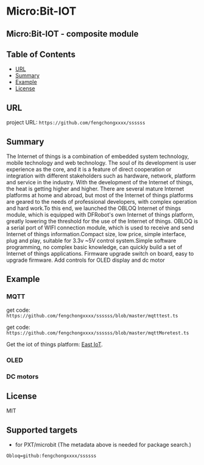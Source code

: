 # Micro:Bit-IOT

Micro:Bit-IOT - composite module 
---------------------------------------------------------

## Table of Contents

* [URL](#url)
* [Summary](#summary)
* [Example](#example)
* [License](#license)

## URL
project URL: ```https://github.com/fengchongxxxx/ssssss```

## Summary
The Internet of things is a combination of embedded system technology, mobile technology and web technology. The soul of its development is user experience as the core, and it is a feature of direct cooperation or integration with different stakeholders such as hardware, network, platform and service in the industry.
With the development of the Internet of things, the heat is getting higher and higher. There are several mature Internet platforms at home and abroad, but most of the Internet of things platforms are geared to the needs of professional developers, with complex operation and hard work.To this end, we launched the OBLOQ Internet of things module, which is equipped with DFRobot's own Internet of things platform, greatly lowering the threshold for the use of the Internet of things.
OBLOQ is a serial port of WIFI connection module, which is used to receive and send Internet of things information.Compact size, low price, simple interface, plug and play, suitable for 3.3v ~5V control system.Simple software programming, no complex basic knowledge, can quickly build a set of Internet of things applications.
Firmware upgrade switch on board, easy to upgrade firmware.
Add controls for OLED display and dc motor

## Example

### MQTT

get code: ```https://github.com/fengchongxxxx/ssssss/blob/master/mqtttest.ts```

get code: ```https://github.com/fengchongxxxx/ssssss/blob/master/mqttMoretest.ts```

Get the iot of things platform: [East IoT](http://iot.dfrobot.com.cn/).

### OLED


### DC motors


## License

MIT

## Supported targets

* for PXT/microbit
(The metadata above is needed for package search.)
```package
Obloq=github:fengchongxxxx/ssssss
```
